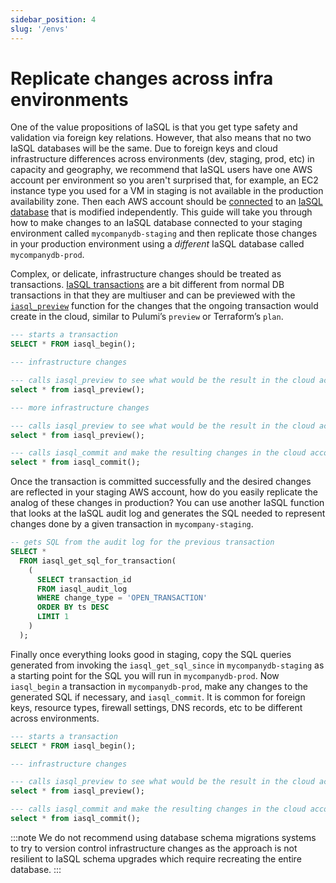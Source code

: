 ```yaml
---
sidebar_position: 4
slug: '/envs'
---
```


# Replicate changes across infra environments

One of the value propositions of IaSQL is that you get type safety and validation via foreign key relations. However, that also means that no two IaSQL databases will be the same. Due to foreign keys and cloud infrastructure differences across environments (dev, staging, prod, etc) in capacity and geography, we recommend that IaSQL users have one AWS account per environment so you aren't surprised that, for example, an EC2 instance type you used for a VM in staging is not available in the production availability zone. Then each AWS account should be [connected](./aws.mdx) to an [IaSQL database](../concepts/db.md) that is modified independently. This guide will take you through how to make changes to an IaSQL database connected to your staging environment called `mycompanydb-staging` and then replicate those changes in your production environment using a *different* IaSQL database called `mycompanydb-prod`.

Complex, or delicate, infrastructure changes should be treated as transactions. [IaSQL transactions](../concepts/transaction.md) are a bit different from normal DB transactions in that they are multiuser and can be previewed with the [`iasql_preview`](../modules/builtin/iasql_functions.md) function for the changes that the ongoing transaction would create in the cloud, similar to Pulumi’s `preview` or Terraform’s `plan`.

```sql title="mycompanydb-staging"
--- starts a transaction
SELECT * FROM iasql_begin();

--- infrastructure changes

--- calls iasql_preview to see what would be the result in the cloud account
select * from iasql_preview();

--- more infrastructure changes

--- calls iasql_preview to see what would be the result in the cloud account
select * from iasql_preview();

--- calls iasql_commit and make the resulting changes in the cloud account
select * from iasql_commit();
```

Once the transaction is committed successfully and the desired changes are reflected in your staging AWS account, how do you easily replicate the analog of these changes in production? You can use another IaSQL function that looks at the IaSQL audit log and generates the SQL needed to represent changes done by a given transaction in `mycompany-staging`.

<!-- TODO if no transaction id is provided, default to current or latest -->

```sql title="mycompanydb-staging"
-- gets SQL from the audit log for the previous transaction
SELECT *
  FROM iasql_get_sql_for_transaction(
    (
      SELECT transaction_id
      FROM iasql_audit_log
      WHERE change_type = 'OPEN_TRANSACTION'
      ORDER BY ts DESC
      LIMIT 1
    )
  );
```

Finally once everything looks good in staging, copy the SQL queries generated from invoking the `iasql_get_sql_since` in `mycompanydb-staging` as a starting point for the SQL you will run in `mycompanydb-prod`. Now `iasql_begin` a transaction in `mycompanydb-prod`, make any changes to the generated SQL if necessary, and `iasql_commit`. It is common for foreign keys, resource types, firewall settings, DNS records, etc to be different across environments.

```sql title="mycompanydb-prod"
--- starts a transaction
SELECT * FROM iasql_begin();

--- infrastructure changes

--- calls iasql_preview to see what would be the result in the cloud account
select * from iasql_preview();

--- calls iasql_commit and make the resulting changes in the cloud account
select * from iasql_commit();
```

<!-- TODO add mention to how-to guide on peer reviewing transactions -->
:::note
We do not recommend using database schema migrations systems to try to version control infrastructure changes as the approach is not resilient to IaSQL schema upgrades which require recreating the entire database.
:::